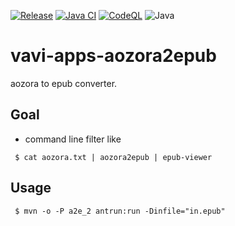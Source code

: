 [![Release](https://jitpack.io/v/umjammer/vavi-apps-aozora2epub.svg)](https://jitpack.io/#umjammer/vavi-apps-aozora2epub)
[![Java CI](https://github.com/umjammer/vavi-apps-aozora2epub/actions/workflows/maven.yml/badge.svg)](https://github.com/umjammer/vavi-apps-aozora2epub/actions/workflows/maven.yml)
[![CodeQL](https://github.com/umjammer/vavi-apps-aozora2epub/actions/workflows/codeql-analysis.yml/badge.svg)](https://github.com/umjammer/vavi-apps-aozora2epub/actions/workflows/codeql-analysis.yml)
![Java](https://img.shields.io/badge/Java-17-b07219)

# vavi-apps-aozora2epub

aozora to epub converter.

## Goal

 * command line filter like

```
 $ cat aozora.txt | aozora2epub | epub-viewer
```

## Usage

```
 $ mvn -o -P a2e_2 antrun:run -Dinfile="in.epub"
```
